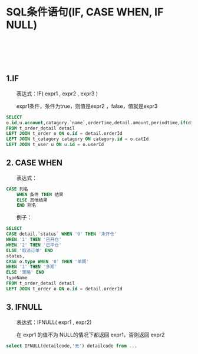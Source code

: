 # SQL条件语句(IF, CASE WHEN, IF NULL)

<br>
<br>
<br>
<br>

## 1.IF

&emsp;&emsp;表达式：IF( expr1 , expr2 , expr3 )

&emsp;&emsp;expr1条件，条件为true，则值是expr2 ，false，值就是expr3 

```sql
SELECT 
o.id,u.account,catagory.`name`,orderTime,detail.amount,periodtime,if(direction='0','看涨','看跌') directionName
FROM t_order_detail detail
LEFT JOIN t_order o ON o.id = detail.orderId
LEFT JOIN t_catagory catagory ON catagory.id = o.catId
LEFT JOIN t_user u ON u.id = o.userId
```

## 2. CASE WHEN

&emsp;&emsp;表达式：

```sql
CASE 列名
    WHEN 条件 THEN 结果 
    ELSE 其他结果
    END 别名
```
    
&emsp;&emsp;例子：

```sql
SELECT 
CASE detail.`status` WHEN '0' THEN '未开仓'
WHEN '1' THEN '已开仓'
WHEN '2' THEN '已平仓'
ELSE '取消订单' END
status,
CASE o.type WHEN '0' THEN '单期'
WHEN '1' THEN '多期'
ELSE '策略' END 
typeName
FROM t_order_detail detail
LEFT JOIN t_order o ON o.id = detail.orderId
```

## 3. IFNULL

&emsp;&emsp;表达式：IFNULL( expr1 , expr2)

&emsp;&emsp;在 expr1 的值不为 NULL的情况下都返回 expr1，否则返回 expr2

```sql
select IFNULL(detailcode,'无') detailcode from ...
```